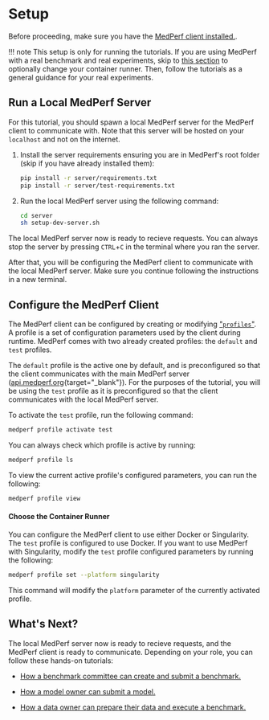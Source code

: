 # Setup

Before proceeding, make sure you have the [MedPerf client installed.](installation.md).

!!! note
    This setup is only for running the tutorials. If you are using MedPerf with a real benchmark and real experiments, skip to [this section](#choose-the-container-runner) to optionally change your container runner. Then, follow the tutorials as a general guidance for your real experiments.

## Run a Local MedPerf Server

For this tutorial, you should spawn a local MedPerf server for the MedPerf client to communicate with. Note that this server will be hosted on your `localhost` and not on the internet.

1. Install the server requirements ensuring you are in MedPerf's root folder (skip if you have already installed them):

    ```bash
    pip install -r server/requirements.txt
    pip install -r server/test-requirements.txt
    ```

2. Run the local MedPerf server using the following command:

    ```bash
    cd server
    sh setup-dev-server.sh
    ```

The local MedPerf server now is ready to recieve requests. You can always stop the server by pressing `CTRL`+`C` in the terminal where you ran the server.

After that, you will be configuring the MedPerf client to communicate with the local MedPerf server. Make sure you continue following the instructions in a new terminal.

## Configure the MedPerf Client

The MedPerf client can be configured by creating or modifying ["`profiles`"](../concepts/profiles.md). A profile is a set of configuration parameters used by the client during runtime. MedPerf comes with two already created profiles: the `default` and `test` profiles.

The `default` profile is the active one by default, and is preconfigured so that the client communicates with the main MedPerf server ([api.medperf.org](https://api.medperf.org){target="\_blank"}). For the purposes of the tutorial, you will be using the `test` profile as it is preconfigured so that the client communicates with the local MedPerf server.

To activate the `test` profile, run the following command:

```bash
medperf profile activate test
```

You can always check which profile is active by running:

```bash
medperf profile ls
```

To view the current active profile's configured parameters, you can run the following:

```bash
medperf profile view
```

#### Choose the Container Runner

You can configure the MedPerf client to use either Docker or Singularity. The `test` profile is configured to use Docker. If you want to use MedPerf with Singularity, modify the `test` profile configured parameters by running the following:

```bash
medperf profile set --platform singularity
```

This command will modify the `platform` parameter of the currently activated profile.

## What's Next?

The local MedPerf server now is ready to recieve requests, and the MedPerf client is ready to communicate. Depending on your role, you can follow these hands-on tutorials:

- [How a benchmark committee can create and submit a benchmark.](benchmark_owner_demo.md)

- [How a model owner can submit a model.](model_owner_demo.md)

- [How a data owner can prepare their data and execute a benchmark.](data_owner_demo.md)
